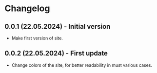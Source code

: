 # Changelog

## 0.0.1 (22.05.2024) - Initial version

- Make first version of site.

## 0.0.2 (22.05.2024) - First update

- Change colors of the site, for better readability in must various cases.
